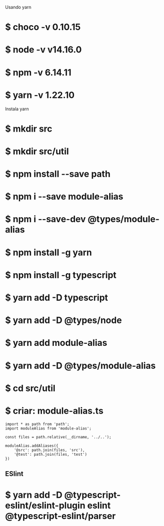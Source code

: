 Usando yarn 

# $ choco -v        0.10.15
# $ node -v         v14.16.0
# $ npm -v          6.14.11
# $ yarn -v         1.22.10


Instala yarn

# $ mkdir src
# $ mkdir src/util

# $ npm install --save path
# $ npm i --save module-alias
# $ npm i --save-dev @types/module-alias

# $ npm install -g yarn
# $ npm install -g typescript

##

# $ yarn add -D typescript
# $ yarn add -D @types/node

# $ yarn add module-alias
# $ yarn add -D @types/module-alias

# $ cd src/util
# $ criar: module-alias.ts
    import * as path from 'path';
    import moduleAlias from 'module-alias';

    const files = path.relative(__dirname, '../..');

    moduleAlias.addAliases({
        '@src': path.join(files, 'src'),
        '@test': path.join(files, 'test')
    })
## ESlint

# $ yarn add -D @typescript-eslint/eslint-plugin eslint @typescript-eslint/parser